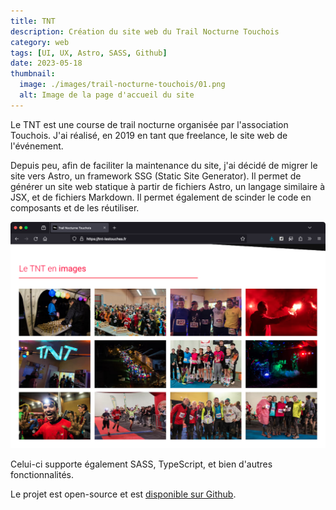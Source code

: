 ```yaml
---
title: TNT
description: Création du site web du Trail Nocturne Touchois
category: web
tags: [UI, UX, Astro, SASS, Github]
date: 2023-05-18
thumbnail:
  image: ./images/trail-nocturne-touchois/01.png
  alt: Image de la page d'accueil du site
---
```


Le TNT est une course de trail nocturne organisée par l'association Touchois. J'ai réalisé, en 2019 en tant que freelance, le site web de l'événement.

Depuis peu, afin de faciliter la maintenance du site, j'ai décidé de migrer le site vers Astro, un framework SSG (Static Site Generator). Il permet de générer un site web statique à partir de fichiers Astro, un langage similaire à JSX, et de fichiers Markdown. Il permet également de scinder le code en composants et de les réutiliser.

![Image du site](./images/trail-nocturne-touchois/02.png)

Celui-ci supporte également SASS, TypeScript, et bien d'autres fonctionnalités.

Le projet est open-source et est [disponible sur Github](https://github.com/baptistejouin/trail-nocturne-touchois).
